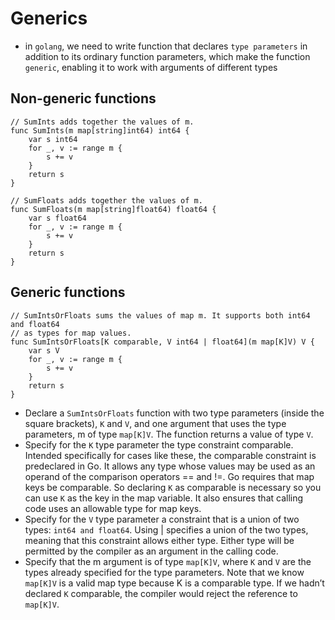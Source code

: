 # **Generics**
- in `golang`, we need to write function that declares `type parameters` in addition to its ordinary function parameters, which make the function `generic`, enabling it to work with arguments of different types
## **Non-generic functions**
```golang
// SumInts adds together the values of m.
func SumInts(m map[string]int64) int64 {
    var s int64
    for _, v := range m {
        s += v
    }
    return s
}

// SumFloats adds together the values of m.
func SumFloats(m map[string]float64) float64 {
    var s float64
    for _, v := range m {
        s += v
    }
    return s
}
```
## **Generic functions**
```golang
// SumIntsOrFloats sums the values of map m. It supports both int64 and float64
// as types for map values.
func SumIntsOrFloats[K comparable, V int64 | float64](m map[K]V) V {
    var s V
    for _, v := range m {
        s += v
    }
    return s
}
```
- Declare a `SumIntsOrFloats` function with two type parameters (inside the square brackets), `K` and `V`, and one argument that uses the type parameters, m of type `map[K]V`. The function returns a value of type `V`.
- Specify for the `K` type parameter the type constraint comparable. Intended specifically for cases like these, the comparable constraint is predeclared in Go. It allows any type whose values may be used as an operand of the comparison operators == and !=. Go requires that map keys be comparable. So declaring `K` as comparable is necessary so you can use `K` as the key in the map variable. It also ensures that calling code uses an allowable type for map keys.
- Specify for the `V` type parameter a constraint that is a union of two types: `int64 and float64`. Using | specifies a union of the two types, meaning that this constraint allows either type. Either type will be permitted by the compiler as an argument in the calling code.
- Specify that the m argument is of type `map[K]V`, where `K` and `V` are the types already specified for the type parameters. Note that we know `map[K]V` is a valid map type because K is a comparable type. If we hadn’t declared `K` comparable, the compiler would reject the reference to `map[K]V`.